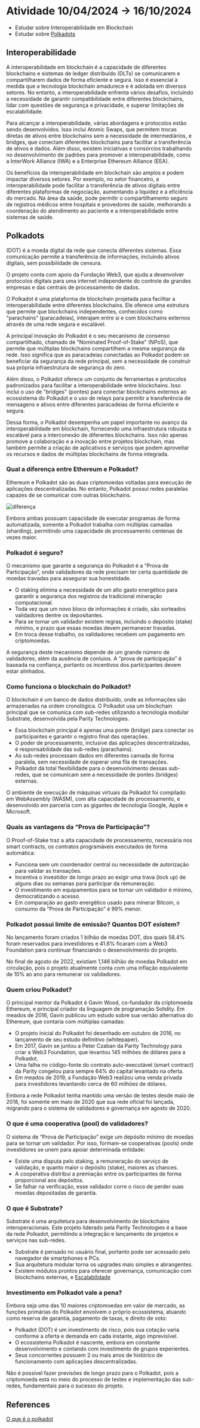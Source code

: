 # Atividade 10/04/2024 -> 16/10/2024

- Estudar sobre Interoperabilidade em Blockchain
- Estudar sobre [Polkadots](https://polkadot.network/)

## Interoperabilidade

A interoperabilidade em blockchain é a capacidade de diferentes blockchains e sistemas de ledger distribuído (DLTs) se comunicarem e compartilharem dados de forma eficiente e segura. Isso é essencial à medida que a tecnologia blockchain amadurece e é adotada em diversos setores. No entanto, a interoperabilidade enfrenta vários desafios, incluindo a necessidade de garantir compatibilidade entre diferentes blockchains, lidar com questões de segurança e privacidade, e superar limitações de escalabilidade.

Para alcançar a interoperabilidade, várias abordagens e protocolos estão sendo desenvolvidos. Isso inclui Atomic Swaps, que permitem trocas diretas de ativos entre blockchains sem a necessidade de intermediários, e bridges, que conectam diferentes blockchains para facilitar a transferência de ativos e dados. Além disso, existem iniciativas e consórcios trabalhando no desenvolvimento de padrões para promover a interoperabilidade, como a InterWork Alliance (IWA) e a Enterprise Ethereum Alliance (EEA).

Os benefícios da interoperabilidade em blockchain são amplos e podem impactar diversos setores. Por exemplo, no setor financeiro, a interoperabilidade pode facilitar a transferência de ativos digitais entre diferentes plataformas de negociação, aumentando a liquidez e a eficiência do mercado. Na área da saúde, pode permitir o compartilhamento seguro de registros médicos entre hospitais e provedores de saúde, melhorando a coordenação do atendimento ao paciente e a interoperabilidade entre sistemas de saúde.

## Polkadots

(DOT) é a moeda digital da rede que conecta diferentes sistemas. Essa comunicação permite a transferência de informações, incluindo ativos digitais, sem possibilidade de censura.

O projeto conta com apoio da Fundação Web3, que ajuda a desenvolver protocolos digitais para uma internet independente do controle de grandes empresas e das centrais de processamento de dados.

O Polkadot é uma plataforma de blockchain projetada para facilitar a interoperabilidade entre diferentes blockchains. Ele oferece uma estrutura que permite que blockchains independentes, conhecidos como "parachains" (paracadeias), interajam entre si e com blockchains externos através de uma rede segura e escalável.

A principal inovação do Polkadot é o seu mecanismo de consenso compartilhado, chamado de "Nominated Proof-of-Stake" (NPoS), que permite que múltiplas blockchains compartilhem a mesma segurança da rede. Isso significa que as paracadeias conectadas ao Polkadot podem se beneficiar da segurança da rede principal, sem a necessidade de construir sua própria infraestrutura de segurança do zero.

Além disso, o Polkadot oferece um conjunto de ferramentas e protocolos padronizados para facilitar a interoperabilidade entre blockchains. Isso inclui o uso de "bridges" (pontes) para conectar blockchains externos ao ecossistema do Polkadot e o uso de relays para permitir a transferência de mensagens e ativos entre diferentes paracadeias de forma eficiente e segura.

Dessa forma, o Polkadot desempenha um papel importante no avanço da interoperabilidade em blockchain, fornecendo uma infraestrutura robusta e escalável para a interconexão de diferentes blockchains. Isso não apenas promove a colaboração e a inovação entre projetos blockchain, mas também permite a criação de aplicativos e serviços que podem aproveitar os recursos e dados de múltiplas blockchains de forma integrada.

### Qual a diferença entre Ethereum e Polkadot?

Ethereum e Polkadot são as duas criptomoedas voltadas para execução de aplicações descentralizadas. No entanto, Polkadot possui redes paralelas capazes de se comunicar com outras blockchains.

![diferença](../Images/polkadot_ethereum.PNG)

Embora ambas possuam capacidade de executar programas de forma automatizada, somente a Polkadot trabalha com múltiplas camadas (sharding), permitindo uma capacidade de processamento centenas de vezes maior.

### Polkadot é seguro?

O mecanismo que garante a segurança do Polkadot é a “Prova de Participação”, onde validadores da rede precisam ter certa quantidade de moedas travadas para assegurar sua honestidade.

- O staking elimina a necessidade de um alto gasto energético para garantir a segurança dos registros da tradicional mineração computacional.
- Toda vez que um novo bloco de informações é criado, são sorteados validadores dentre os depositantes.
- Para se tornar um validador existem regras, incluindo o depósito (stake) mínimo, e prazo que essas moedas devem permanecer travadas.
- Em troca desse trabalho, os validadores recebem um pagamento em criptomoedas.

A segurança deste mecanismo depende de um grande número de validadores, além da ausência de conluios. A “prova de participação” é baseada na confiança, portanto os incentivos dos participantes devem estar alinhados.

### Como funciona o blockchain do Polkadot?

O blockchain é um banco de dados distribuído, onde as informações são armazenadas na ordem cronológica. O Polkadot usa um blockchain principal que se comunica com sub-redes utilizando a tecnologia modular Substrate, desenvolvida pela Parity Technologies.

- Essa blockchain principal é apenas uma ponte (bridge) para conectar os participantes e garantir o registro final das operações.
- O poder de processamento, inclusive das aplicações descentralizadas, é responsabilidade das sub-redes (parachains).
- As sub-redes processam dados em diferentes camada de forma paralela, sem necessidade de esperar uma fila de transações.
- Polkadot dá total flexibilidade para o desenvolvimento dessas sub-redes, que se comunicam sem a necessidade de pontes (bridges) externas.

O ambiente de execução de máquinas virtuais da Polkadot foi compilado em WebAssembly (WASM), com alta capacidade de processamento, e desenvolvido em parceria com as gigantes de tecnologia Google, Apple e Microsoft.

### Quais as vantagens da “Prova de Participação”?

O Proof-of-Stake traz a alta capacidade de processamento, necessária nos smart contracts, os contratos programáveis executados de forma automática:

- Funciona sem um coordenador central ou necessidade de autorização para validar as transações.
- Incentiva o investidor de longo prazo ao exigir uma trava (lock up) de alguns dias ou semanas para participar da remuneração.
- O investimento em equipamentos para se tornar um validador é mínimo, democratizando o acesso.
- Em comparação ao gasto energético usado para minerar Bitcoin, o consumo da “Prova de Participação” é 99% menor.

### Polkadot possui limite de emissão? Quantos DOT existem?

No lançamento foram criados 1 bilhão de moedas DOT, dos quais 58.4% foram reservados para investidores e 41.6% ficaram com a Web3 Foundation para continuar financiando o desenvolvimento do projeto.

No final de agosto de 2022, existiam 1,146 bilhão de moedas Polkadot em circulação, pois o projeto atualmente conta com uma inflação equivalente de 10% ao ano para remunerar os validadores.

### Quem criou Polkadot?

O principal mentor da Polkadot é Gavin Wood, co-fundador da criptomoeda Ethereum, e principal criador da linguagem de programação Solidity. Em meados de 2016, Gavin publicou um estudo sobre sua versão alternativa do Ethereum, que contaria com múltiplas camadas:

- O projeto inicial do Polkadot foi desenhado em outubro de 2016, no lançamento de seu estudo definitivo (whitepaper).
- Em 2017, Gavin se juntou a Peter Czaban da Parity Technology para criar a Web3 Foundation, que levantou 145 milhões de dólares para a Polkadot.
- Uma falha no código-fonte do contrato auto-executável (smart contract) da Parity congelou para sempre 64% do capital levantado na oferta.
- Em meados de 2019, a Fundação Web3 realizou uma venda privada para investidores levantando cerca de 60 milhões de dólares.
  
Embora a rede Polkadot tenha mantido uma versão de testes desde maio de 2018, foi somente em maio de 2020 que sua rede oficial foi lançada, migrando para o sistema de validadores e governança em agosto de 2020.
  
### O que é uma cooperativa (pool) de validadores?

O sistema de “Prova de Participação” exige um depósito mínimo de moedas para se tornar um validador. Por isso, formam-se cooperativas (pools) onde investidores se unem para apoiar determinada entidade:

- Existe uma disputa pelo staking, a remuneração do serviço de validação, e quanto maior o depósito (stake), maiores as chances.
- A cooperativa distribui a premiação entre os participantes de forma proporcional aos depósitos.
- Se falhar na verificação, esse validador corre o risco de perder suas moedas depositadas de garantia.

### O que é Substrate?

Substrate é uma arquitetura para desenvolvimento de blockchains interoperacionais. Este projeto liderado pela Parity Technologies é a base da rede Polkadot, permitindo a integração e lançamento de projetos e serviços nas sub-redes.

- Substrate é pensado no usuário final, portanto pode ser acessado pelo navegador de smartphones e PCs.
- Sua arquitetura modular torna os upgrades mais simples e abrangentes.
- Existem módulos prontos para oferecer governança, comunicação com blockchains externas, e [Escalabilidade](https://www.mercadobitcoin.com.br/economia-digital/investimentos/escalabilidade-um-problema-a-ser-resolvido/)

### Investimento em Polkadot vale a pena?

Embora seja uma das 10 maiores criptomoedas em valor de mercado, as funções primárias do Polkadot envolvem o próprio ecossistema, atuando como reserva de garantia, pagamento de taxas, e direito de voto:

- Polkadot (DOT) é um investimento de risco, pois sua cotação varia conforme a oferta e demanda em cada instante, algo imprevisível.
- O ecossistema Polkadot é nascente, embora em constante desenvolvimento e contando com investimento de grupos experientes.
- Seus concorrentes possuem 2 ou mais anos de histórico de funcionamento com aplicações descentralizadas.

Não é possível fazer previsões de longo prazo para o Polkadot, pois a criptomoeda está no meio do processo de testes e implementação das sub-redes, fundamentais para o sucesso do projeto.

## References

[O que é o polkadot](https://www.mercadobitcoin.com.br/economia-digital/criptomoedas/o-que-e-polkadot/)
